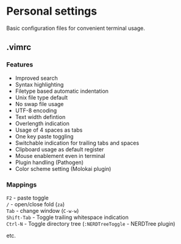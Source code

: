 # Personal settings

Basic configuration files for convenient terminal usage.

## .vimrc

### Features  

- Improved search
- Syntax highlighting
- Filetype based automatic indentation
- Unix file type default
- No swap file usage
- UTF-8 encoding
- Text width defintion
- Overlength indication
- Usage of 4 spaces as tabs
- One key paste toggling
- Switchable indication for trailing tabs and spaces
- Clipboard usage as default register
- Mouse enablement even in terminal
- Plugin handling (Pathogen)
- Color scheme setting (Molokai plugin)

### Mappings

`F2` - paste toggle  
`/` - open/close fold (`za`)  
`Tab` - change window (`C-w-w`)  
`Shift-Tab` - Toggle trailing whitespace indication  
`Ctrl-N` - Toggle directory tree (`:NERDTreeToggle` - NERDTree plugin)

etc.
